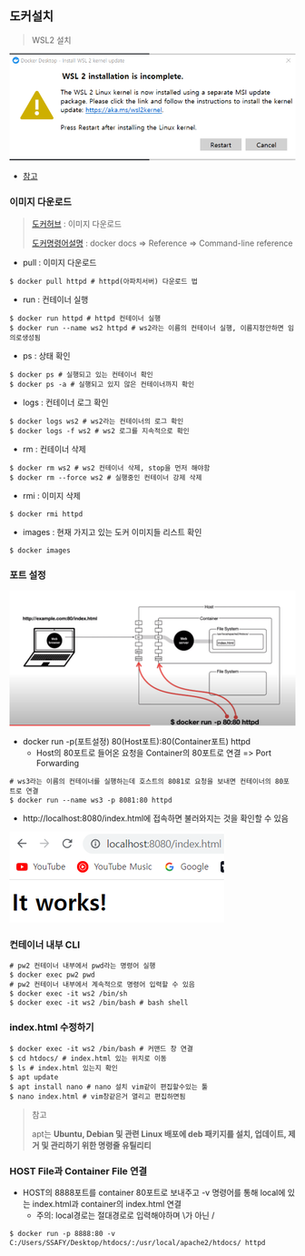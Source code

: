 ## 도커설치

> WSL2 설치

![image-20221017145722133](docker.assets/image-20221017145722133.png)

- [참고](https://gaesae.com/m/161)



### 이미지 다운로드

> [도커허브](https://hub.docker.com/) : 이미지 다운로드
>
> [도커명령어설명](https://docs.docker.com/reference/) : docker docs => Reference => Command-line reference

- pull : 이미지 다운로드

```shell
$ docker pull httpd # httpd(아파치서버) 다운로드 법
```

- run : 컨테이너 실행

```shell
$ docker run httpd # httpd 컨테이너 실행
$ docker run --name ws2 httpd # ws2라는 이름의 컨테이너 실행, 이름지정안하면 임의로생성됨
```

- ps : 상태 확인

```shell
$ docker ps # 실행되고 있는 컨테이너 확인
$ docker ps -a # 실행되고 있지 않은 컨테이너까지 확인
```

- logs : 컨테이너 로그 확인

```shell
$ docker logs ws2 # ws2라는 컨테이너의 로그 확인
$ docker logs -f ws2 # ws2 로그를 지속적으로 확인
```

- rm : 컨테이너 삭제  

```shell
$ docker rm ws2 # ws2 컨테이너 삭제, stop을 먼저 해야함
$ docker rm --force ws2 # 실행중인 컨테이너 강제 삭제
```

- rmi : 이미지 삭제

```shell
$ docker rmi httpd
```

- images : 현재 가지고 있는 도커 이미지들 리스트 확인

```shell
$ docker images
```



### 포트 설정

![image-20221017162350716](docker.assets/image-20221017162350716.png)

- docker run -p(포트설정) 80(Host포트):80(Container포트) httpd
  - Host의 80포트로 들어온 요청을 Container의 80포트로 연결 => Port Forwarding

```shell
# ws3라는 이름의 컨테이너를 실행하는데 호스트의 8081로 요청을 보내면 컨테이너의 80포트로 연결
$ docker run --name ws3 -p 8081:80 httpd 
```

- http://localhost:8080/index.html에 접속하면 불러와지는 것을 확인할 수 있음

![image-20221017164245110](docker.assets/image-20221017164245110.png)

### 컨테이너 내부 CLI

```shell
# pw2 컨테이너 내부에서 pwd라는 명령어 실행
$ docker exec pw2 pwd
# pw2 컨테이너 내부에서 계속적으로 명령어 입력할 수 있음
$ docker exec -it ws2 /bin/sh
$ docker exec -it ws2 /bin/bash # bash shell
```

### index.html 수정하기

```shell
$ docker exec -it ws2 /bin/bash # 커맨드 창 연결
$ cd htdocs/ # index.html 있는 위치로 이동
$ ls # index.html 있는지 확인
$ apt update
$ apt install nano # nano 설치 vim같이 편집할수있는 툴
$ nano index.html # vim창같은거 열리고 편집하면됨
```

> 참고 
>
> apt는 **Ubuntu, Debian 및 관련 Linux 배포에 deb 패키지를 설치, 업데이트, 제거 및 관리하기 위한 명령줄 유틸리티**

### HOST File과 Container File 연결

- HOST의 8888포트를 container 80포트로 보내주고 -v 명령어를 통해 local에 있는 index.html과 container의 index.html 연결 
  - 주의: local경로는 절대경로로 입력해야하며 \가 아닌 /

```shell
$ docker run -p 8888:80 -v C:/Users/SSAFY/Desktop/htdocs/:/usr/local/apache2/htdocs/ httpd
```

